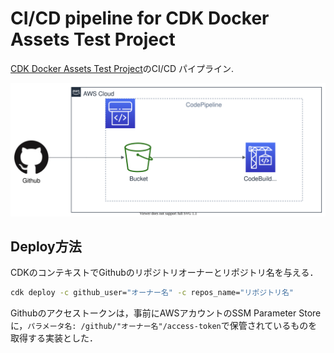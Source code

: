 # CI/CD pipeline for CDK Docker Assets Test Project

[CDK Docker Assets Test Project](https://github.com/nasubifujii/cdk-docker-assets-test)のCI/CD パイプライン.


![Architecture](./doc/architecture.svg)

## Deploy方法

CDKのコンテキストでGithubのリポジトリオーナーとリポジトリ名を与える．

```sh
cdk deploy -c github_user="オーナー名" -c repos_name="リポジトリ名"
```

Githubのアクセストークンは，事前にAWSアカウントのSSM Parameter Storeに，`パラメータ名: /github/"オーナー名"/access-token`で保管されているものを取得する実装とした．

